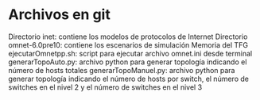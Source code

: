 # Archivos en git
Directorio inet: contiene los modelos de protocolos de Internet
Directorio omnet-6.0pre10: contiene los escenarios de simulación
Memoria del TFG
ejecutarOmnetpp.sh: script para ejecutar archivo omnet.ini desde terminal
generarTopoAuto.py: archivo python para generar topología indicando el número de hosts totales
generarTopoManuel.py: archivo python para generar topología indicando el número de hosts por switch, el número de switches en el nivel 2 y el número de switches en el nivel 3
